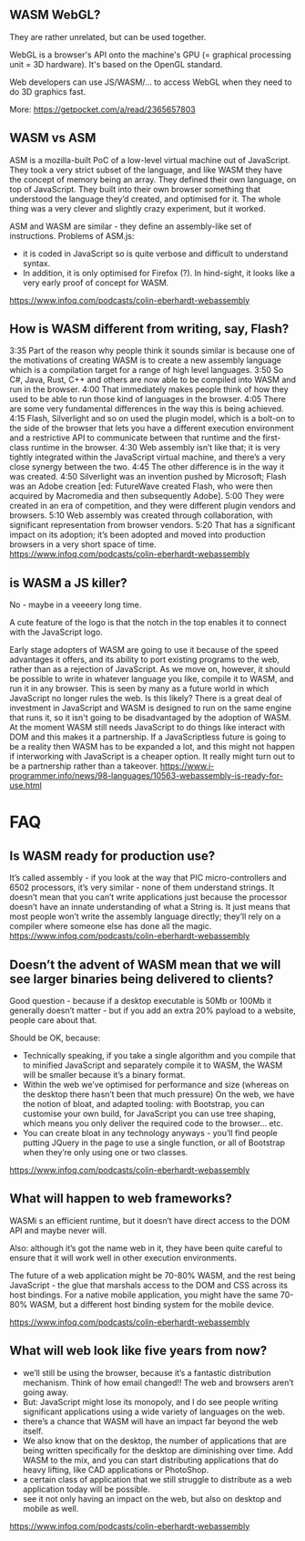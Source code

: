 ## WASM WebGL?

They are rather unrelated, but can be used together.

WebGL is a browser's API onto the machine's GPU (= graphical processing unit = 3D hardware). It's based on the OpenGL standard.

Web developers can use JS/WASM/... to access WebGL when they need to do 3D graphics fast.

More: https://getpocket.com/a/read/2365657803

## WASM vs ASM

ASM is a mozilla-built PoC of a low-level virtual machine out of JavaScript. They took a very strict subset of the language, and like WASM they have the concept of memory being an array. They defined their own language, on top of JavaScript. They built into their own browser something that understood the language they’d created, and optimised for it. The whole thing was a very clever and slightly crazy experiment, but it worked.

ASM and WASM are similar - they define an assembly-like set of instructions.
Problems of ASM.js:

- it is coded in JavaScript so is quite verbose and difficult to understand syntax.
- In addition, it is only optimised for Firefox (?).
  In hind-sight, it looks like a very early proof of concept for WASM.

https://www.infoq.com/podcasts/colin-eberhardt-webassembly

## How is WASM different from writing, say, Flash?

3:35 Part of the reason why people think it sounds similar is because one of the motivations of creating WASM is to create a new assembly language which is a compilation target for a range of high level languages.
3:50 So C#, Java, Rust, C++ and others are now able to be compiled into WASM and run in the browser.
4:00 That immediately makes people think of how they used to be able to run those kind of languages in the browser.
4:05 There are some very fundamental differences in the way this is being achieved.
4:15 Flash, Silverlight and so on used the plugin model, which is a bolt-on to the side of the browser that lets you have a different execution environment and a restrictive API to communicate between that runtime and the first-class runtime in the browser.
4:30 Web assembly isn’t like that; it is very tightly integrated within the JavaScript virtual machine, and there’s a very close synergy between the two.
4:45 The other difference is in the way it was created.
4:50 Silverlight was an invention pushed by Microsoft; Flash was an Adobe creation [ed: FutureWave created Flash, who were then acquired by Macromedia and then subsequently Adobe].
5:00 They were created in an era of competition, and they were different plugin vendors and browsers.
5:10 Web assembly was created through collaboration, with significant representation from browser vendors.
5:20 That has a significant impact on its adoption; it’s been adopted and moved into production browsers in a very short space of time.
https://www.infoq.com/podcasts/colin-eberhardt-webassembly

## is WASM a JS killer?

No - maybe in a veeeery long time.

A cute feature of the logo is that the notch in the top enables it to connect with the JavaScript logo.

Early stage adopters of WASM are going to use it because of the speed advantages it offers, and its ability to port existing programs to the web, rather than as a rejection of JavaScript. As we move on, however, it should be possible to write in whatever language you like, compile it to WASM, and run it in any browser. This is seen by many as a future world in which JavaScript no longer rules the web. Is this likely? There is a great deal of investment in JavaScript and WASM is designed to run on the same engine that runs it, so it isn't going to be disadvantaged by the adoption of WASM. At the moment WASM still needs JavaScript to do things like interact with DOM and this makes it a partnership. If a JavaScriptless future is going to be a reality then WASM has to be expanded a lot, and this might not happen if interworking with JavaScript is a cheaper option. It really might turn out to be a partnership rather than a takeover.
https://www.i-programmer.info/news/98-languages/10563-webassembly-is-ready-for-use.html

# FAQ

## Is WASM ready for production use?

It’s called assembly - if you look at the way that PIC micro-controllers and 6502 processors, it’s very similar - none of them understand strings.
It doesn’t mean that you can’t write applications just because the processor doesn’t have an innate understanding of what a String is.
It just means that most people won’t write the assembly language directly; they’ll rely on a compiler where someone else has done all the magic.
https://www.infoq.com/podcasts/colin-eberhardt-webassembly

## Doesn’t the advent of WASM mean that we will see larger binaries being delivered to clients?

Good question - because if a desktop executable is 50Mb or 100Mb it generally doesn’t matter - but if you add an extra 20% payload to a website, people care about that.

Should be OK, because:

- Technically speaking, if you take a single algorithm and you compile that to minified JavaScript and separately compile it to WASM, the WASM will be smaller because it’s a binary format.
- Within the web we’ve optimised for performance and size (whereas on the desktop there hasn’t been that much pressure) On the web, we have the notion of bloat, and adapted tooling: with Bootstrap, you can customise your own build, for JavaScript you can use tree shaping, which means you only deliver the required code to the browser... etc.
- You can create bloat in any technology anyways - you’ll find people putting JQuery in the page to use a single function, or all of Bootstrap when they’re only using one or two classes.

https://www.infoq.com/podcasts/colin-eberhardt-webassembly

## What will happen to web frameworks?

WASMi s an efficient runtime, but it doesn’t have direct access to the DOM API and maybe never will.

Also: although it’s got the name web in it, they have been quite careful to ensure that it will work well in other execution environments.

The future of a web application might be 70-80% WASM, and the rest being JavaScript - the glue that marshals access to the DOM and CSS across its host bindings. For a native mobile application, you might have the same 70-80% WASM, but a different host binding system for the mobile device.

https://www.infoq.com/podcasts/colin-eberhardt-webassembly

## What will web look like five years from now?

- we’ll still be using the browser, because it’s a fantastic distribution mechanism. Think of how email changed!! The web and browsers aren’t going away.
- But: JavaScript might lose its monopoly, and I do see people writing significant applications using a wide variety of languages on the web.
- there’s a chance that WASM will have an impact far beyond the web itself.
- We also know that on the desktop, the number of applications that are being written specifically for the desktop are diminishing over time. Add WASM to the mix, and you can start distributing applications that do heavy lifting, like CAD applications or PhotoShop.
- a certain class of application that we still struggle to distribute as a web application today will be possible.
- see it not only having an impact on the web, but also on desktop and mobile as well.

https://www.infoq.com/podcasts/colin-eberhardt-webassembly
